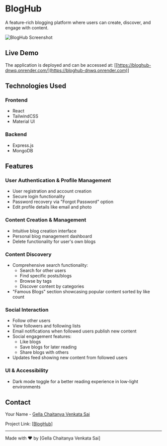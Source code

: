 # BlogHub

A feature-rich blogging platform where users can create, discover, and engage with content.

![BlogHub Screenshot](https://github.com/user-attachments/assets/37382304-9e24-4523-9f87-02f444a3842e)


## Live Demo

The application is deployed and can be accessed at: [[https://bloghub-dnwq.onrender.com/](https://bloghub-dnwq.onrender.com)]

## Technologies Used

### Frontend
- React
- TailwindCSS
- Material UI

### Backend
- Express.js
- MongoDB

## Features

### User Authentication & Profile Management
- User registration and account creation
- Secure login functionality
- Password recovery via "Forgot Password" option
- Edit profile details like email and photo

### Content Creation & Management
- Intuitive blog creation interface
- Personal blog management dashboard
- Delete functionality for user's own blogs

### Content Discovery
- Comprehensive search functionality:
  - Search for other users
  - Find specific posts/blogs
  - Browse by tags
  - Discover content by categories
- "Famous Blogs" section showcasing popular content sorted by like count

### Social Interaction
- Follow other users
- View followers and following lists
- Email notifications when followed users publish new content
- Social engagement features:
  - Like blogs
  - Save blogs for later reading
  - Share blogs with others
- Updates feed showing new content from followed users

### UI & Accessibility
- Dark mode toggle for a better reading experience in low-light environments


## Contact

Your Name - [Gella Chaitanya Venkata Sai](mailto:gellachaitanyavenkatasai@gmail.com)

Project Link: [[BlogHub](https://github.com/Chaitanya-C5/BlogHub/)]

---

Made with ❤️ by [Gella Chaitanya Venkata Sai]
